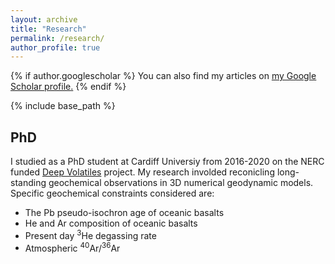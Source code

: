 ```yaml
---
layout: archive
title: "Research"
permalink: /research/
author_profile: true
---
```


{% if author.googlescholar %}
  You can also find my articles on <u><a href="{{author.googlescholar}}">my Google Scholar profile</a>.</u>
{% endif %}

{% include base_path %}

<h2>PhD</h2>

I studied as a PhD student at Cardiff Universiy from 2016-2020 on the NERC funded [Deep Volatiles](http://www.deepvolatiles.org/) project. My research involded reconicling long-standing geochemical observations in 3D numerical geodynamic models. Specific geochemical constraints considered are:
* The Pb pseudo-isochron age of oceanic basalts
* He and Ar composition of oceanic basalts
* Present day <sup>3</sup>He degassing rate
* Atmospheric <sup>40</sup>Ar/<sup>36</sup>Ar



